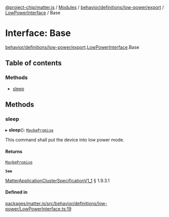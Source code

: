 [@project-chip/matter.js](../README.md) / [Modules](../modules.md) / [behavior/definitions/low-power/export](../modules/behavior_definitions_low_power_export.md) / [LowPowerInterface](../modules/behavior_definitions_low_power_export.LowPowerInterface.md) / Base

# Interface: Base

[behavior/definitions/low-power/export](../modules/behavior_definitions_low_power_export.md).[LowPowerInterface](../modules/behavior_definitions_low_power_export.LowPowerInterface.md).Base

## Table of contents

### Methods

- [sleep](behavior_definitions_low_power_export.LowPowerInterface.Base.md#sleep)

## Methods

### sleep

▸ **sleep**(): [`MaybePromise`](../modules/util_export.md#maybepromise)

This command shall put the device into low power mode.

#### Returns

[`MaybePromise`](../modules/util_export.md#maybepromise)

**`See`**

[MatterApplicationClusterSpecificationV1_1](spec_export.MatterApplicationClusterSpecificationV1_1.md) § 1.9.3.1

#### Defined in

[packages/matter.js/src/behavior/definitions/low-power/LowPowerInterface.ts:19](https://github.com/project-chip/matter.js/blob/3adaded6/packages/matter.js/src/behavior/definitions/low-power/LowPowerInterface.ts#L19)
